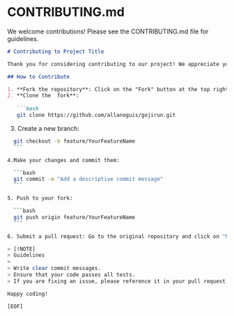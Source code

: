 # CONTRIBUTING.md

We welcome contributions! Please see the CONTRIBUTING.md file for guidelines.

```markdown
# Contributing to Project Title

Thank you for considering contributing to our project! We appreciate your help in making this project better.

## How to Contribute

1. **Fork the repository**: Click on the "Fork" button at the top right of the page.
2. **Clone the  fork**:
   
   ```bash
   git clone https://github.com/allanoguis/gojirun.git
   ```

3. Create a new branch:
  
  ```bash
    git checkout -b feature/YourFeatureName
    ```

4.Make your changes and commit them:

    ```bash
    git commit -m "Add a descriptive commit message"
    ```

5. Push to your fork:

    ```bash
    git push origin feature/YourFeatureName
    ```

6. Submit a pull request: Go to the original repository and click on "New Pull Request".

> [!NOTE]
> Guidelines
>
> Write clear commit messages.
> Ensure that your code passes all tests.
> If you are fixing an issue, please reference it in your pull request.

Happy coding!

[EOF]


